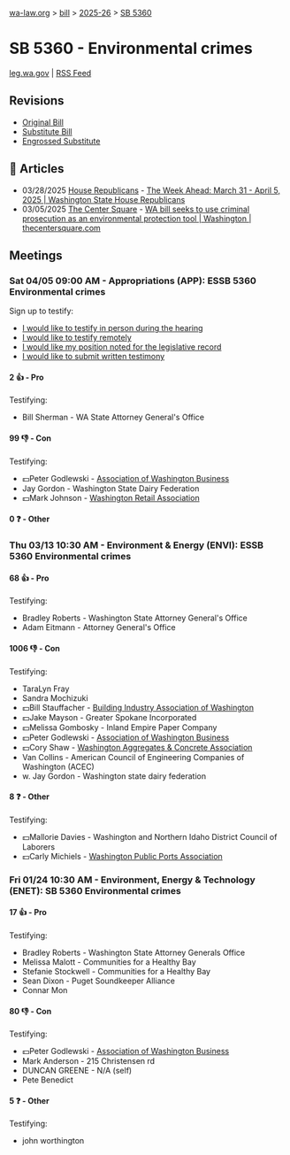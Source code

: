 [wa-law.org](/) > [bill](/bill/) > [2025-26](/bill/2025-26/) > [SB 5360](/bill/2025-26/sb/5360/)

# SB 5360 - Environmental crimes
[leg.wa.gov](https://app.leg.wa.gov/billsummary?BillNumber=5360&Year=2025&Initiative=false) | [RSS Feed](./rss.xml)

## Revisions
* [Original Bill](1/)
* [Substitute Bill](S/)
* [Engrossed Substitute](S.E/)

## 📰 Articles
* 03/28/2025 [House Republicans](/org/house_republicans/) - [The Week Ahead: March 31 - April 5, 2025 | Washington State House Republicans](https://houserepublicans.wa.gov/week/the-week-ahead-march-31-april-5-2025/#:~:text=SB%205360)
* 03/05/2025 [The Center Square](/org/the_center_square/) - [WA bill seeks to use criminal prosecution as an environmental protection tool | Washington | thecentersquare.com](https://www.thecentersquare.com/washington/article_08bedeac-fa0d-11ef-8645-c7b5a4846ae4.html#:~:text=Engrossed%20Substitute%20Senate%20Bill%205360)

## Meetings
### Sat 04/05 09:00 AM - Appropriations (APP): ESSB 5360 Environmental crimes
Sign up to testify:
* [I would like to testify in person during the hearing](https://app.leg.wa.gov/csi/Testifier/Add?chamber=House&mId=33249&aId=167080&caId=26941&tId=1)
* [I would like to testify remotely](https://app.leg.wa.gov/csi/Testifier/Add?chamber=House&mId=33249&aId=167080&caId=26941&tId=2)
* [I would like my position noted for the legislative record](https://app.leg.wa.gov/csi/Testifier/Add?chamber=House&mId=33249&aId=167080&caId=26941&tId=3)
* [I would like to submit written testimony](https://app.leg.wa.gov/csi/Testifier/Add?chamber=House&mId=33249&aId=167080&caId=26941&tId=4)

#### 2 👍 - Pro
Testifying:
* Bill Sherman - WA State Attorney General's Office

#### 99 👎 - Con
Testifying:
* 💵Peter Godlewski - [Association of Washington Business](/org/association_of_washington_business/)
* Jay Gordon - Washington State Dairy Federation
* 💵Mark Johnson - [Washington Retail Association](/org/washington_retail_association/)

#### 0 ❓ - Other

### Thu 03/13 10:30 AM - Environment & Energy (ENVI): ESSB 5360 Environmental crimes
#### 68 👍 - Pro
Testifying:
* Bradley Roberts - Washington State Attorney General's Office
* Adam Eitmann - Attorney General's Office

#### 1006 👎 - Con
Testifying:
* TaraLyn Fray
* Sandra Mochizuki
* 💵Bill Stauffacher - [Building Industry Association of Washington](/org/building_industry_association_of_washington/)
* 💵Jake Mayson - Greater Spokane Incorporated
* 💵Melissa Gombosky - Inland Empire Paper Company
* 💵Peter Godlewski - [Association of Washington Business](/org/association_of_washington_business/)
* 💵Cory Shaw - [Washington Aggregates & Concrete Association](/org/washington_aggregates_&_concrete_association/)
* Van Collins - American Council of Engineering Companies of Washington (ACEC)
* w. Jay Gordon - Washington state dairy federation

#### 8 ❓ - Other
Testifying:
* 💵Mallorie Davies - Washington and Northern Idaho District Council of Laborers
* 💵Carly Michiels - [Washington Public Ports Association](/org/washington_public_ports_association/)

### Fri 01/24 10:30 AM - Environment, Energy & Technology (ENET): SB 5360 Environmental crimes
#### 17 👍 - Pro
Testifying:
* Bradley Roberts - Washington State Attorney Generals Office
* Melissa Malott - Communities for a Healthy Bay
* Stefanie Stockwell - Communities for a Healthy Bay
* Sean Dixon - Puget Soundkeeper Alliance
* Connar Mon

#### 80 👎 - Con
Testifying:
* 💵Peter Godlewski - [Association of Washington Business](/org/association_of_washington_business/)
* Mark Anderson - 215 Christensen rd
* DUNCAN GREENE - N/A (self)
* Pete Benedict

#### 5 ❓ - Other
Testifying:
* john worthington
